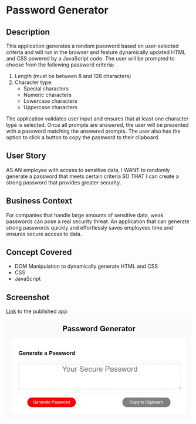 # Password Generator

## Description
This application generates a random password based on user-selected criteria and will run in the browser and feature dynamically updated HTML and CSS powered by a JavaScript code. The user will be prompted to choose from the following password criteria:

1. Length (must be between 8 and 128 characters)
2. Character type:
    * Special characters
    * Numeric characters
    * Lowercase characters
    * Uppercase characters

The application validates user input and ensures that at least one character type is selected. Once all prompts are answered, the user will be presented with a password matching the answered prompts. The user also has the option to click a button to copy the password to their clipboard.

## User Story
AS AN employee with access to sensitive data, I WANT to randomly generate a password that meets certain criteria SO THAT I can create a strong password that provides greater security.

## Business Context
For companies that handle large amounts of sensitive data, weak passwords can pose a real security threat. An application that can generate strong passwords quickly and effortlessly saves employees time and ensures secure access to data.

## Concept Covered
* DOM Manipulation to dynamically generate HTML and CSS
* CSS
* JavaScript

## Screenshot
[Link](https://aritse.github.io/password-generator/) to the published app

![Password Generator Screenshot](screenshot.jpg)
